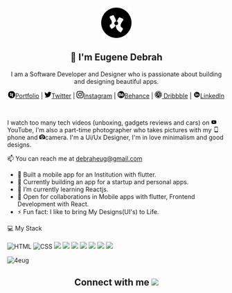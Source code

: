 <p align="center">
  <img src="assets/4eug icon.png" width="70" />  
  <h2 align="center">👋 I'm Eugene Debrah</h2>
  <p align="center"> I am a Software Developer and Designer who is passionate about building and designing beautiful apps.</p>
</p>

<p align="center">
  <a href=""><img src="assets/4eug icon.png" width= "16">Portfolio</a> | 
  <a href="https://twitter.com/4eug_"><img src="assets/twitter.png" width= "16">Twitter</a> |
  <a href="https://www.instagram.com/_.4eug"><img src="assets/instagram.png" width= "16">Instagram</a> |
  <a href="https://www.behance.net/debraheug"><img src="assets/behance.png" width= "16">Behance</a> |
  <a href="https://dribbble.com/4eug"><img src="assets/dribbble.png" width= "16"> Dribbble</a> |
  <a href="https://www.linkedin.com/in/eugene-debrah/"><img src="assets/Linkedin.png" width= "16">LinkedIn</a>
</p>

<br />

I watch too many tech videos (unboxing, gadgets reviews and cars) on <img src="assets/youtube.png" width= "13"> YouTube, I'm also a part-time photographer who takes pictures with my <img src="assets/smartphone.png" width= "13">phone and <img src="assets/camera.png" width= "13">camera. I'm a Ui/Ux Designer, I'm in love minimalism and good designs.

📫 You can reach me at debraheug@gmail.com

- 🔭 Built a mobile app for an Institution with flutter.
- 💙 Currently building an app for a startup and personal apps.
- 🌱 I’m currently learning Reactjs.
- 🤝 Open for collaborations in Mobile apps with flutter, Frontend Development with React.
- ⚡ Fun fact: I like to bring My Designs(UI's) to Life.

<p>
  💻 My Stack<br/><br/> 
   <img src="https://img.shields.io/badge/HTML5-E34F26?style=for-the-badge&logo=html5&logoColor=white" alt="HTML">
   <img src="https://img.shields.io/badge/CSS3-1572B6?style=for-the-badge&logo=css3&logoColor=white" alt="CSS">
  <img src="https://img.shields.io/badge/JavaScript-323330?style=for-the-badge&logo=javascript&logoColor=F7DF1E" />
  <img src="https://img.shields.io/badge/Dart-323330?style=for-the-badge&logo=dart&logoColor=blue"/>
  <img src="https://img.shields.io/badge/flutter-323330?style=for-the-badge&logo=flutter&logoColor=blue"/>
  <img src="https://img.shields.io/badge/adobexd-323330?style=for-the-badge&logo=adobexd&logoColor=#440135"/>
  <img src="https://img.shields.io/badge/figma-323330?style=for-the-badge&logo=figma&logoColor=#440135"/>
  <img src="https://img.shields.io/badge/Webflow-323330?style=for-the-badge&logo=webflow&logoColor=blue"/>
  <img src="https://img.shields.io/badge/React-20232A?style=for-the-badge&logo=react&logoColor=61DAFB" />
</p>

<!-- <img align="center" src="https://github-readme-streak-stats.herokuapp.com/?user=4eug" alt="4eug" /> -->
<img align="center" src ="https://github-readme-stats.vercel.app/api?username=4eug" alt="4eug" />

<center><h2> Connect with me <img src='https://raw.githubusercontent.com/ShahriarShafin/ShahriarShafin/main/Assets/handshake.gif' width="100px"></center>
